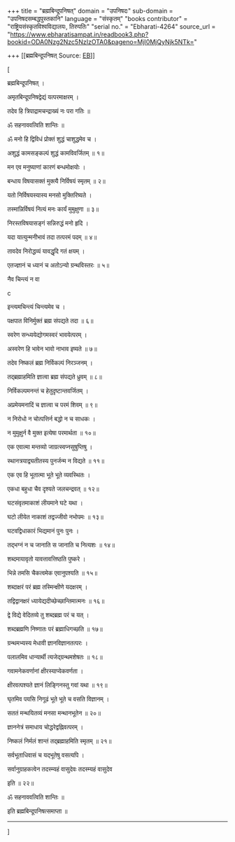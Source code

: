 +++
title = "ब्रह्मबिन्दूपनिषत्"
domain = "उपनिषदः"
sub-domain = "उपनिषदसम्बद्धपुस्तकानि"
language = "संस्कृतम्"
"books contributor" = "राष्ट्रियसंस्कृतविश्वविद्यालयः, तिरुपतिः"
"serial no." = "Ebharati-4264"
source_url = "https://www.ebharatisampat.in/readbook3.php?bookid=ODA0Nzg2Nzc5NzIzOTA0&pageno=MjI0MjQyNjk5NTk="

+++
[[ब्रह्मबिन्दूपनिषत्	Source: [EB](https://www.ebharatisampat.in/readbook3.php?bookid=ODA0Nzg2Nzc5NzIzOTA0&pageno=MjI0MjQyNjk5NTk=)]]

\[





ब्रह्मबिन्दूपनिषत् ।



अमृतबिन्दूपनिषद्वेद्यं यत्परमाक्षरम् ।

तदेव हि त्रिपाद्रामचन्द्राख्यं नः परा गतिः ॥

ॐ सहनाववत्विति शान्तिः ॥

ॐ मनो हि द्विविधं प्रोक्तं शुद्धं चाशुद्धमेव च ।

अशुद्धं कामसङ्कल्पं शुद्धं कामविवर्जितम् ॥ १॥

मन एव मनुष्याणां कारणं बन्धमोक्षयोः ।

बन्धाय विषयासक्तं मुक्त्यै निर्विषयं स्मृतम् ॥ २॥

यतो निर्विषयस्यास्य मनसो मुक्तिरिष्यते ।

तस्मान्निर्विषयं नित्यं मनः कार्यं मुमुक्षुणा ॥ ३॥

निरस्तविषयासङ्गं सन्निरुद्धं मनो हृदि ।

यदा यात्युन्मनीभावं तदा तत्परमं पदम् ॥ ४॥

तावदेव निरोद्धव्यं यावद्धृदि गतं क्षयम् ।

एतज्ज्ञानं च ध्यानं च अतोऽन्यो ग्रन्थविस्तरः ॥ ५॥

नैव चिन्त्यं न वा

c

इन्त्यमचिन्त्यं चिन्त्यमेव च ।

पक्षपात विनिर्मुक्तं ब्रह्म संपद्यते तदा ॥ ६॥

स्वरेण सन्ध्ययेद्योगमस्वरं भावयेत्परम् ।

अस्वरेण हि भावेन भावो नाभाव इष्यते ॥ ७॥

तदेव निष्कलं ब्रह्म निर्विकल्पं निरञ्जनम् ।

तद्ब्रह्माहमिति ज्ञात्वा ब्रह्म संपद्यते ध्रुवम् ॥ ८॥

निर्विकल्पमनन्तं च हेतुदृष्टान्तवर्जितम् ।

अप्रमेयमनादिं च ज्ञात्वा च परमं शिवम् ॥ ९॥

न निरोधो न चोत्पत्तिर्न बद्धो न च साधकः ।

न मुमुक्षुर्न वै मुक्त इत्येषा परमार्थता ॥ १०॥

एक एवात्मा मन्तव्यो जाग्रत्स्वप्नसुषुप्तिषु ।

स्थानत्रयाद्व्यतीतस्य पुनर्जन्म न विद्यते ॥ ११॥

एक एव हि भूतात्मा भूते भूते व्यवस्थितः ।

एकधा बहुधा चैव दृश्यते जलचन्द्रवत् ॥ १२॥

घटसंवृतमाकाशं लीयमाने घटे यथा ।

घटो लीयेत नाकाशं तद्वज्जीवो नभोपमः ॥ १३॥

घटवद्विधाकारं भिद्यमानं पुनः पुनः ।

तद्भग्नं न च जानाति स जानाति च नित्यशः ॥ १४॥

शब्दमायावृतो यावत्तावत्तिष्ठति पुष्करे ।

भिन्ने तमसि चैकत्वमेक एवानुपश्यति ॥ १५॥

शब्दाक्षरं परं ब्रह्म तस्मिन्क्षीणे यदक्षरम् ।

तद्विद्वानक्षरं ध्यायेद्यदीच्छेच्छान्तिमात्मनः ॥ १६॥

द्वे विद्ये वेदितव्ये तु शब्दब्रह्म परं च यत् ।

शब्दब्रह्मणि निष्णातः परं ब्रह्माधिगच्छति ॥ १७॥

ग्रन्थमभ्यस्य मेधावी ज्ञानविज्ञानतत्परः ।

पलालमिव धान्यार्थी त्यजेद्ग्रन्थमशेषतः ॥ १८॥

गवामनेकवर्णानां क्षीरस्याप्येकवर्णता ।

क्षीरवत्पश्यते ज्ञानं लिङ्गिनस्तु गवां यथा ॥ १९॥

घृतमिव पयसि निगूढं भूते भूते च वसति विज्ञानम् ।

सततं मन्थयितव्यं मनसा मन्थानभूतेन ॥ २०॥

ज्ञाननेत्रं समाधाय चोद्धरेद्वह्निवत्परम् ।

निष्कलं निर्मलं शान्तं तद्ब्रह्माहमिति स्मृतम् ॥ २१॥

सर्वभूताधिवासं च यद्भूतेषु वसत्यपि ।

सर्वानुग्राहकत्वेन तदस्म्यहं वासुदेवः तदस्म्यहं वासुदेव

इति ॥ २२॥

ॐ सहनाववत्विति शान्तिः ॥

इति ब्रह्मबिन्दूपनिषत्समाप्ता ॥

----------- ----------- -----------


















\]
